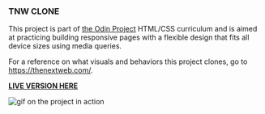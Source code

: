### TNW CLONE

This project is part of [the Odin Project](https://www.theodinproject.com/) HTML/CSS curriculum and is aimed at practicing building responsive pages with a flexible design that fits all device sizes using media queries.



For a reference on what visuals and behaviors this project clones, go to https://thenextweb.com/.

**[LIVE VERSION HERE](https://kikupiku.github.io/tnw-clone/)**

![gif on the project in action](https://res.cloudinary.com/kikupiku/image/upload/v1602937756/project-gifs/tnw-clone_tsi2dk.gif)
